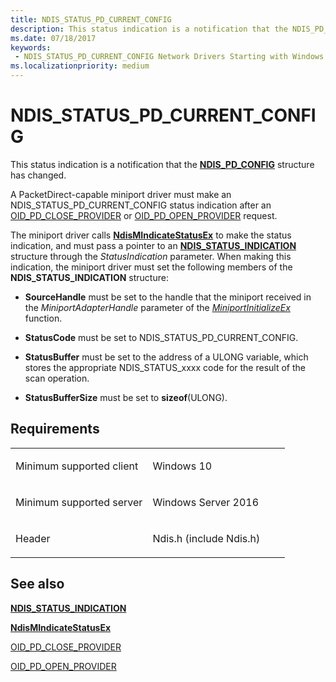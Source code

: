 ```yaml
---
title: NDIS_STATUS_PD_CURRENT_CONFIG
description: This status indication is a notification that the NDIS_PD_CONFIG structure has changed.
ms.date: 07/18/2017
keywords:
 - NDIS_STATUS_PD_CURRENT_CONFIG Network Drivers Starting with Windows Vista
ms.localizationpriority: medium
---
```


# NDIS\_STATUS\_PD\_CURRENT\_CONFIG


This status indication is a notification that the [**NDIS\_PD\_CONFIG**](/windows-hardware/drivers/ddi/ntddndis/ns-ntddndis-_ndis_pd_config) structure has changed.

A PacketDirect-capable miniport driver must make an NDIS\_STATUS\_PD\_CURRENT\_CONFIG status indication after an [OID\_PD\_CLOSE\_PROVIDER](./oid-pd-close-provider.md) or [OID\_PD\_OPEN\_PROVIDER](./oid-pd-open-provider.md) request.

The miniport driver calls [**NdisMIndicateStatusEx**](/windows-hardware/drivers/ddi/ndis/nf-ndis-ndismindicatestatusex) to make the status indication, and must pass a pointer to an [**NDIS\_STATUS\_INDICATION**](/windows-hardware/drivers/ddi/ndis/ns-ndis-_ndis_status_indication) structure through the *StatusIndication* parameter. When making this indication, the miniport driver must set the following members of the **NDIS\_STATUS\_INDICATION** structure:

-   **SourceHandle** must be set to the handle that the miniport received in the *MiniportAdapterHandle* parameter of the [*MiniportInitializeEx*](/windows-hardware/drivers/ddi/ndis/nc-ndis-miniport_initialize) function.

-   **StatusCode** must be set to NDIS\_STATUS\_PD\_CURRENT\_CONFIG.

-   **StatusBuffer** must be set to the address of a ULONG variable, which stores the appropriate NDIS\_STATUS\_xxxx code for the result of the scan operation.

-   **StatusBufferSize** must be set to **sizeof**(ULONG).

## Requirements

<table>
<colgroup>
<col width="50%" />
<col width="50%" />
</colgroup>
<tbody>
<tr class="odd">
<td><p>Minimum supported client</p></td>
<td><p>Windows 10</p></td>
</tr>
<tr class="even">
<td><p>Minimum supported server</p></td>
<td><p>Windows Server 2016</p></td>
</tr>
<tr class="odd">
<td><p>Header</p></td>
<td>Ndis.h (include Ndis.h)</td>
</tr>
</tbody>
</table>

## See also


[**NDIS\_STATUS\_INDICATION**](/windows-hardware/drivers/ddi/ndis/ns-ndis-_ndis_status_indication)

[**NdisMIndicateStatusEx**](/windows-hardware/drivers/ddi/ndis/nf-ndis-ndismindicatestatusex)

[OID\_PD\_CLOSE\_PROVIDER](./oid-pd-close-provider.md)

[OID\_PD\_OPEN\_PROVIDER](./oid-pd-open-provider.md)

 

